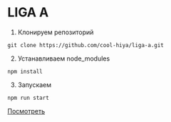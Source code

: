 # LIGA A 

1. Клонируем репозиторий
 ```
 git clone https://github.com/cool-hiya/liga-a.git
 ```
2. Устанавливаем node_modules
 ```
 npm install
 ```
3. Запускаем
 ```
 npm run start
 ```

[Посмотреть](https://cool-hiya.github.io/liga-a/build/index.html)
